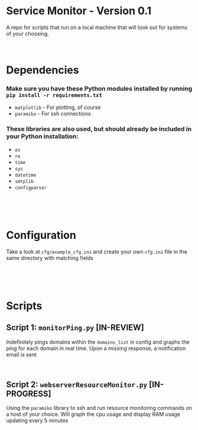 # Service Monitor - Version 0.1
A repo for scripts that run on a local machine that will look out for systems of your choosing.
<br><br><br>

# Dependencies
### Make sure you have these Python modules installed by running `pip install -r requirements.txt`
- `matplotlib` - For plotting, of course
- `paramiko` - For ssh connections
  
### These libraries are also used, but should already be included in your Python installation:
- `os`
- `re`
- `time`
- `sys`
- `datetime`
- `smtplib`
- `configparser`

<br><br><br>
# Configuration
Take a look at `cfg/example_cfg.ini` and create your own `cfg.ini` file in the same directory with matching fields

<br><br><br>


# Scripts
## Script 1: `monitorPing.py` [IN-REVIEW]
Indefinitely pings domains within the `domains_list` in config and graphs the ping for each domain in real time. Upon a missing response, a notification email is sent

<br>

## Script 2: `webserverResourceMonitor.py` [IN-PROGRESS]
Using the `paramiko` library to ssh and run resource monitoring commands on a host of your choice. Will graph the cpu usage and display RAM usage updating every 5 minutes
